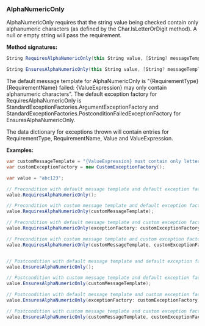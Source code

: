 ### AlphaNumericOnly

AlphaNumericOnly requires that the string value being checked contain only 
alphanumeric characters (as defined by the Char.IsLetterOrDigit method). A null
or empty string will pass the requirement.

**Method signatures:**
```C#
String RequiresAlphaNumericOnly(this String value, [String? messageTemplate = null], [IExceptionFactory? exceptionFactory = null], [String? valueExpression = null])

String EnsuresAlphaNumericOnly(this String value, [String? messageTemplate = null], [IExceptionFactory? exceptionFactory = null], [String? valueExpression = null])
```

The default message template for AlphaNumericOnly is "{RequirementType} {RequirementName} failed: {ValueExpression} may only contain alphanumeric characters".
The default exception factory for RequiresAlphaNumericOnly is StandardExceptionFactories.ArgumentExceptionFactory 
and StandardExceptionFactories.PostconditionFailedExceptionFactory for 
EnsuresAlphaNumericOnly.

The data dictionary for exceptions thrown will contain entries for RequirementType,
RequirementName, Value and ValueExpression.

**Examples:**
```C#
var customMessageTemplate = "{ValueExpression} must contain only letters or digits";
var customExceptionFactory = new CustomExceptionFactory();

var value = "abc123";

// Precondition with default message template and default exception factory.
value.RequiresAlphaNumericOnly();

// Precondition with custom message template and default exception factory.
value.RequiresAlphaNumericOnly(customMessageTemplate);

// Precondition with default message template and custom exception factory.
value.RequiresAlphaNumericOnly(exceptionFactory: customExceptionFactory);

// Precondition with custom message template and custom exception factory.
value.RequiresAlphaNumericOnly(customMessageTemplate, customExceptionFactory);


// Postcondition with default message template and default exception factory.
value.EnsuresAlphaNumericOnly();

// Postcondition with custom message template and default exception factory.
value.EnsuresAlphaNumericOnly(customMessageTemplate);

// Postcondition with default message template and custom exception factory.
value.EnsuresAlphaNumericOnly(exceptionFactory: customExceptionFactory);

// Postcondition with custom message template and custom exception factory.
value.EnsuresAlphaNumericOnly(customMessageTemplate, customExceptionFactory);
```